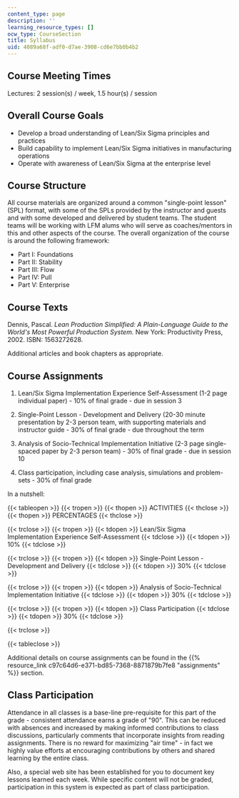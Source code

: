 ```yaml
---
content_type: page
description: ''
learning_resource_types: []
ocw_type: CourseSection
title: Syllabus
uid: 4089a68f-adf0-d7ae-3908-cd6e7bb0b4b2
---
```


Course Meeting Times
--------------------

Lectures: 2 session(s) / week, 1.5 hour(s) / session

Overall Course Goals
--------------------

*   Develop a broad understanding of Lean/Six Sigma principles and practices
*   Build capability to implement Lean/Six Sigma initiatives in manufacturing operations
*   Operate with awareness of Lean/Six Sigma at the enterprise level

Course Structure
----------------

All course materials are organized around a common "single-point lesson" (SPL) format, with some of the SPLs provided by the instructor and guests and with some developed and delivered by student teams. The student teams will be working with LFM alums who will serve as coaches/mentors in this and other aspects of the course. The overall organization of the course is around the following framework:

*   Part I: Foundations
*   Part II: Stability
*   Part III: Flow
*   Part IV: Pull
*   Part V: Enterprise

Course Texts
------------

Dennis, Pascal. _Lean Production Simplified: A Plain-Language Guide to the World's Most Powerful Production System._ New York: Productivity Press, 2002. ISBN: 1563272628.

Additional articles and book chapters as appropriate.

Course Assignments
------------------

1.  Lean/Six Sigma Implementation Experience Self-Assessment (1-2 page individual paper) - 10% of final grade - due in session 3  
      
    
2.  Single-Point Lesson - Development and Delivery (20-30 minute presentation by 2-3 person team, with supporting materials and instructor guide - 30% of final grade - due throughout the term  
      
    
3.  Analysis of Socio-Technical Implementation Initiative (2-3 page single-spaced paper by 2-3 person team) - 30% of final grade - due in session 10  
      
    
4.  Class participation, including case analysis, simulations and problem-sets - 30% of final grade

In a nutshell:

{{< tableopen >}}
{{< tropen >}}
{{< thopen >}}
ACTIVITIES
{{< thclose >}}
{{< thopen >}}
PERCENTAGES
{{< thclose >}}

{{< trclose >}}
{{< tropen >}}
{{< tdopen >}}
Lean/Six Sigma Implementation Experience Self-Assessment
{{< tdclose >}}
{{< tdopen >}}
10%
{{< tdclose >}}

{{< trclose >}}
{{< tropen >}}
{{< tdopen >}}
Single-Point Lesson - Development and Delivery
{{< tdclose >}}
{{< tdopen >}}
30%
{{< tdclose >}}

{{< trclose >}}
{{< tropen >}}
{{< tdopen >}}
Analysis of Socio-Technical Implementation Initiative
{{< tdclose >}}
{{< tdopen >}}
30%
{{< tdclose >}}

{{< trclose >}}
{{< tropen >}}
{{< tdopen >}}
Class Participation
{{< tdclose >}}
{{< tdopen >}}
30%
{{< tdclose >}}

{{< trclose >}}

{{< tableclose >}}

Additional details on course assignments can be found in the {{% resource_link c97c64d6-e371-bd85-7368-8871879b7fe8 "assignments" %}} section.

Class Participation
-------------------

Attendance in all classes is a base-line pre-requisite for this part of the grade - consistent attendance earns a grade of "90". This can be reduced with absences and increased by making informed contributions to class discussions, particularly comments that incorporate insights from reading assignments. There is no reward for maximizing "air time" - in fact we highly value efforts at encouraging contributions by others and shared learning by the entire class.

Also, a special web site has been established for you to document key lessons learned each week. While specific content will not be graded, participation in this system is expected as part of class participation.
